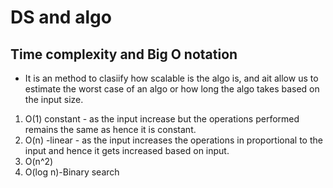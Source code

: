 # DS and algo

## Time complexity and Big O notation
- It is an method to clasiify how scalable is the algo is, and ait allow us to estimate the worst case of an algo or 
how long the algo takes based on the input size.

1. O(1) constant - as the input increase but the operations performed remains the same as hence it is constant.
2. O(n) -linear  - as the input increases the operations in proportional to the input and hence it gets increased based on input.
3. O(n^2)
4. O(log n)-Binary search
